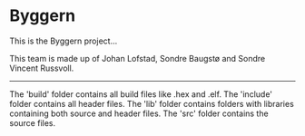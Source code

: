 # Byggern

This is the Byggern project...

This team is made up of Johan Lofstad, Sondre Baugstø and Sondre Vincent Russvoll.

---

The 'build' folder contains all build files like .hex and .elf.
The 'include' folder contains all header files.
The 'lib' folder contains folders with libraries containing both source and header files.
The 'src' folder contains the source files.
